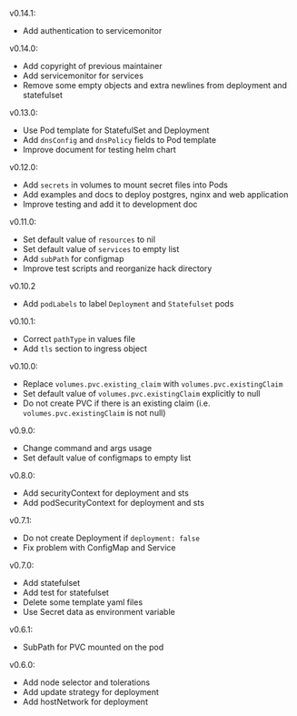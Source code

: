 v0.14.1:
- Add authentication to servicemonitor

v0.14.0:
- Add copyright of previous maintainer
- Add servicemonitor for services
- Remove some empty objects and extra newlines from deployment and statefulset

v0.13.0:
- Use Pod template for StatefulSet and Deployment 
- Add `dnsConfig` and `dnsPolicy` fields to Pod template
- Improve document for testing helm chart

v0.12.0:
- Add `secrets` in volumes to mount secret files into Pods
- Add examples and docs to deploy postgres, nginx and web application
- Improve testing and add it to development doc

v0.11.0:
- Set default value of `resources` to nil 
- Set default value of `services` to empty list
- Add `subPath` for configmap 
- Improve test scripts and reorganize hack directory 

v0.10.2
- Add `podLabels` to label `Deployment` and `Statefulset` pods

v0.10.1:
- Correct `pathType` in values file 
- Add `tls` section to ingress object 

v0.10.0:
- Replace `volumes.pvc.existing_claim` with  `volumes.pvc.existingClaim`
- Set default value of `volumes.pvc.existingClaim` explicitly to null
- Do not create PVC if there is an existing claim (i.e. `volumes.pvc.existingClaim` is 
not null) 

v0.9.0: 
- Change command and args usage 
- Set default value of configmaps to empty list

v0.8.0:
- Add securityContext for deployment and sts
- Add podSecurityContext for deployment and sts

v0.7.1: 
- Do not create Deployment if `deployment: false`
- Fix problem with ConfigMap and Service

v0.7.0:
- Add statefulset 
- Add test for statefulset
- Delete some template yaml files 
- Use Secret data as environment variable

v0.6.1: 
- SubPath for PVC mounted on the pod

v0.6.0:
- Add node selector and tolerations 
- Add update strategy for deployment
- Add hostNetwork for deployment
